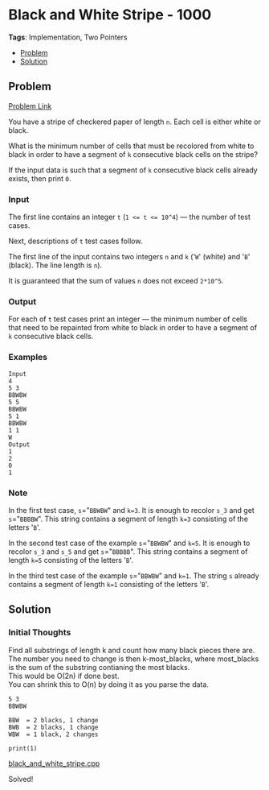 # Black and White Stripe - 1000
**Tags**: Implementation, Two Pointers  
- [Problem](#problem)
- [Solution](#solution)

## Problem
[Problem Link](https://codeforces.com/problemset/problem/1690/D)  

You have a stripe of checkered paper of length `n`. Each cell is either white or black.  

What is the minimum number of cells that must be recolored from white to black in order to have a segment of `k` consecutive black cells on the stripe?  

If the input data is such that a segment of `k` consecutive black cells already exists, then print `0`.   
  
### Input
The first line contains an integer `t` (`1 <= t <= 10^4`) — the number of test cases.  

Next, descriptions of `t` test cases follow.  

The first line of the input contains two integers `n` and `k` ('`W`' (white) and '`B`' (black). The line length is `n`).  

It is guaranteed that the sum of values `n` does not exceed `2*10^5`.  
  
### Output
For each of `t` test cases print an integer — the minimum number of cells that need to be repainted from white to black in order to have a segment of `k` consecutive black cells.

### Examples
```
Input
4
5 3
BBWBW
5 5
BBWBW
5 1
BBWBW
1 1
W
Output
1
2
0
1
```

### Note
In the first test case, `s`="`BBWBW`" and `k=3`. It is enough to recolor `s_3` and get `s`="`BBBBW`". This string contains a segment of length `k=3` consisting of the letters '`B`'.  

In the second test case of the example `s`="`BBWBW`" and `k=5`. It is enough to recolor `s_3` and `s_5` and get `s`="`BBBBB`". This string contains a segment of length `k=5` consisting of the letters '`B`'.  

In the third test case of the example `s`="`BBWBW`" and `k=1`. The string `s` already contains a segment of length `k=1` consisting of the letters '`B`'.


## Solution

### Initial Thoughts
Find all substrings of length k and count how many black pieces there are. The number you need to change is then k-most_blacks, where most_blacks is the sum of the substring contianing the most blacks.  
This would be O(2n) if done best.  
You can shrink this to O(n) by doing it as you parse the data.  
```
5 3
BBWBW

BBW  = 2 blacks, 1 change
BWB  = 2 blacks, 1 change
WBW  = 1 black, 2 changes

print(1)
```

[black_and_white_stripe.cpp](black_and_white_stripe.cpp)  

Solved!  
